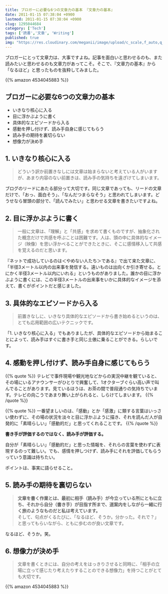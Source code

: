 ```yaml
---
title: ブロガーに必要な6つの文章力の基本 『文章力の基本』
date: 2011-01-15 07:38:04 +0900
lastmod: 2011-01-15 07:38:04 +0900
slug: 1295044684
category: ['Tech']
tags: ['読書','文章', 'Writing']
published: true
img: "https://res.cloudinary.com/meganii/image/upload/c_scale,f_auto,q_auto,w_100/v1514038598/BOOK_1_v8p2op.png"
---
```


ブロガーにとって文章力は、大事ですよね。記事を面白いと思わせるのも、また読みたいと思わせるのも文章力があってこそ。そこで、『文章力の基本』から「なるほど」と思ったものを抜粋してみました。

{{% amazon 4534045883 %}}

## ブロガーに必要な6つの文章力の基本

- いきなり核心に入る
- 目に浮かぶように書く
- 具体的なエピソードから入る
- 感動を押し付けず、読み手自身に感じてもらう
- 読み手の期待を裏切らない
- 想像力が決め手

## 1. いきなり核心に入る
    
> どういう訳か前置きなしには文章は始まらないと考えている人がいますが、あまり内容のない前置きは、読み手の気持ちを遠ざけてしまいます。

ブログのリードにあたる部分って大切です。同じ文章であっても、リードの文章だけで、「おっ、面白そう」、「なんだつまらなそう」と思われてしまいます。どうせなら冒頭の部分で、「読んでみたい」と思わせる文章を書きたいですよね。


## 2. 目に浮かぶように書く

> 一般に文章は、「理解」と「共感」を求めて書くものですが、抽象化された概念だけで共感を呼ぶことは困難です。人は、頭の中に具体的なイメージ（映像）を思い浮かべることができたときに、そこに感情移入して共感を覚えるのだと思います。


『ネットで成功しているのは＜やめない人たち＞である』で出て来た文章に、「半径3メートル以内の出来事を発信する。遠いものは出向くか引き寄せる。とにかく半径3メートル以内にいれる」というものがありました。誰かの目に浮かぶように書くには、この半径3メートルの出来事をいかに具体的なイメージを添えて、書くがポイントだと感じました。


## 3. 具体的なエピソードから入る

> 前置きなしに、いきなり具体的なエピソードから書き始めるというのは、とても応用範囲の広いテクニックです。

「1. いきなり核心に入る」でもありましたが、具体的なエピソードから始まることによって、読み手はすぐに書き手と同じ土俵に乗ることができる。らしいです。

## 4. 感動を押し付けず、読み手自身に感じてもらう
    
{{% quote %}}
テレビで事件現場や観光地などからの実況中継を観ていると、その場にいるアナウンサーがひとりで興奮して、1オクターブぐらい高い声で叫んでることがあります。見ているほうは、お茶の間で普段通りの気持ちでいます。テレビの向こうであまり舞い上がられると、しらけてしまいます。
{{% /quote %}}

{{% quote %}}
一番望ましいのは、「感動」とか「感激」に類する言葉はいっさい使わずに、その場の状況を淡々と目に浮かぶように描き、それを読んだ人が自発的に「素晴らしい」「感動的だ」と思ってくれることです。
{{% /quote %}}


**書き手が評価するのではなく、読み手が評価する。**

自分が「素晴らしい」「感動的だ」と思った情報を、それらの言葉を使わずに表現するのって難しい。でも、感情を押しつけず、読み手にそれを評価してもらうっていう意識は持ちたい。

ポイントは、事実に語らせること。


## 5. 読み手の期待を裏切らない
    
> **文章を書く作業とは、最初に相手（読み手）が今立っている所にともに立ち、それから自分（書き手）が目指す所まで、道案内をしながら一緒に行く旅のようなものだと私は考えています。**  
そして、句点がくるたびに、「なるほど、そうか。分かった。それで？」と思ってもらいながら、ともに歩むのが良い文章です。

なるほど、そうか。笑。


## 6. 想像力が決め手

> 文章を書くときには、自分の考えをはっきりさせると同時に、「相手の立場に立って感じたり考えたりすることのできる想像力」を持つことがとても大切です。


{{% amazon 4534045883 %}}